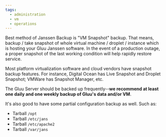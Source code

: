 ```yaml
---
tags:
  - administration
  - vm
  - operations
---
```


Best method of Janssen Backup is "VM Snapshot" backup. That means, backup / take snapshot of whole virtual machine / droplet / instance which is hosting your Gluu Janssen software. In the event of a production outage, a proper snapshot of the last working condition will help rapidly restore service.

Most platform virtualization software and cloud vendors have snapshot backup features. For instance, Digital Ocean has Live Snapshot and Droplet Snapshot; VMWare has Snapshot Manager, etc. 

The Gluu Server should be backed up frequently--**we recommend at least one daily and one weekly backup of Gluu's data and/or VM**.

It's also good to have some partial configuration backup as well. Such as: 

 - Tarball `/opt`
 - Tarball `/etc/jans`
 - Tarball `/etc/apache2`
 - Tarball `/var/jans`
 

